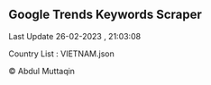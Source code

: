 

## Google Trends Keywords Scraper 
 
Last Update 26-02-2023 , 21:03:08

Country List :
VIETNAM.json



© Abdul Muttaqin 
